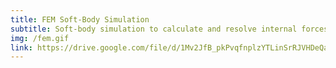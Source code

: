 ```yaml
---
title: FEM Soft-Body Simulation
subtitle: Soft-body simulation to calculate and resolve internal forces during collision between soft and rigid objects
img: /fem.gif
link: https://drive.google.com/file/d/1Mv2JfB_pkPvqfnplzYTLinSrRJVHDeQa/view?pli=1
---
```

